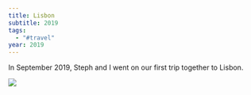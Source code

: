 ```yaml
---
title: Lisbon
subtitle: 2019
tags:
  - "#travel"
year: 2019
---
```

In September 2019, Steph and I went on our first trip together to Lisbon. 

<img src="{{ site.baseurl }}/assets/lisbon/test.jpg"/>